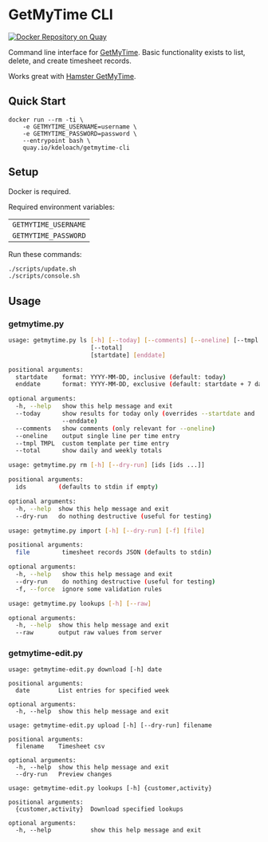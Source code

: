 # GetMyTime CLI

[![Docker Repository on Quay](https://quay.io/repository/kdeloach/getmytime-cli/status "Docker Repository on Quay")](https://quay.io/repository/kdeloach/getmytime-cli)

Command line interface for [GetMyTime](http://www.getmytime.com).
Basic functionality exists to list, delete, and create timesheet records.

Works great with [Hamster GetMyTime](https://github.com/kdeloach/hamster-getmytime).

## Quick Start

```
docker run --rm -ti \
    -e GETMYTIME_USERNAME=username \
    -e GETMYTIME_PASSWORD=password \
    --entrypoint bash \
    quay.io/kdeloach/getmytime-cli
```

## Setup

Docker is required.

Required environment variables:

|                      |
| -------------------  |
| `GETMYTIME_USERNAME` |
| `GETMYTIME_PASSWORD` |

Run these commands:

```sh
./scripts/update.sh
./scripts/console.sh
```

## Usage

### getmytime.py

```bash
usage: getmytime.py ls [-h] [--today] [--comments] [--oneline] [--tmpl TMPL]
                       [--total]
                       [startdate] [enddate]

positional arguments:
  startdate    format: YYYY-MM-DD, inclusive (default: today)
  enddate      format: YYYY-MM-DD, exclusive (default: startdate + 7 days)

optional arguments:
  -h, --help   show this help message and exit
  --today      show results for today only (overrides --startdate and
               --enddate)
  --comments   show comments (only relevant for --oneline)
  --oneline    output single line per time entry
  --tmpl TMPL  custom template per time entry
  --total      show daily and weekly totals
```

```bash
usage: getmytime.py rm [-h] [--dry-run] [ids [ids ...]]

positional arguments:
  ids         (defaults to stdin if empty)

optional arguments:
  -h, --help  show this help message and exit
  --dry-run   do nothing destructive (useful for testing)
```

```bash
usage: getmytime.py import [-h] [--dry-run] [-f] [file]

positional arguments:
  file         timesheet records JSON (defaults to stdin)

optional arguments:
  -h, --help   show this help message and exit
  --dry-run    do nothing destructive (useful for testing)
  -f, --force  ignore some validation rules
```

```bash
usage: getmytime.py lookups [-h] [--raw]

optional arguments:
  -h, --help  show this help message and exit
  --raw       output raw values from server
```

### getmytime-edit.py

```
usage: getmytime-edit.py download [-h] date

positional arguments:
  date        List entries for specified week

optional arguments:
  -h, --help  show this help message and exit
```

```
usage: getmytime-edit.py upload [-h] [--dry-run] filename

positional arguments:
  filename    Timesheet csv

optional arguments:
  -h, --help  show this help message and exit
  --dry-run   Preview changes
```

```
usage: getmytime-edit.py lookups [-h] {customer,activity}

positional arguments:
  {customer,activity}  Download specified lookups

optional arguments:
  -h, --help           show this help message and exit
```
